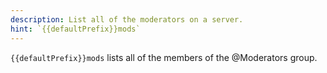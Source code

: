 ```yaml
---
description: List all of the moderators on a server.
hint: `{{defaultPrefix}}mods`
---
```


`{{defaultPrefix}}mods` lists all of the members of the @Moderators group.
